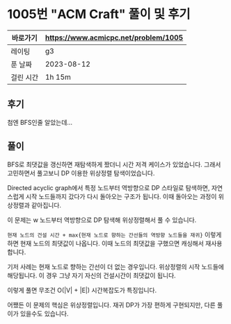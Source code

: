 # 1005번 "ACM Craft" 풀이 및 후기

| 바로가기  | <https://www.acmicpc.net/problem/1005> |
|-------|----------------------------------------|
| 레이팅   | g3                                     |
| 푼 날짜  | 2023-08-12                             |
| 걸린 시간 | 1h 15m                                 |

## 후기

첨엔 BFS인줄 알았는데...

## 풀이

BFS로 최댓값을 갱신하면 재탐색하게 짰더니 시간 저격 케이스가 있었습니다.
그래서 고민하면서 풀고보니 DP 이용한 위상정렬 탐색이었습니다.

Directed acyclic graph에서 특정 노드부터 역방향으로 DP 스타일로 탐색하면, 자연스럽게 시작 노드들까지 갔다가 다시 돌아오는 구조가 됩니다.
이때 돌아오는 과정이 위상정렬과 같아집니다.

이 문제는 w 노드부터 역방향으로 DP 탐색해 위상정렬해서 풀 수 있습니다.

`현재 노드의 건설 시간 + max{현재 노드로 향하는 간선들의 역방향 노드들을 재귀}`
이렇게 하면 현재 노드의 최댓값이 나옵니다.
이때 노드의 최댓값을 구했으면 캐싱해서 재사용합니다.

기저 사례는 현재 노드로 향하는 간선이 더 없는 경우입니다.
위상정렬의 시작 노드들에 해당됩니다.
이 경우 그냥 자기 자신의 건설시간이 최댓값이 됩니다.

이렇게 풀면 무조건 O(|V| + |E|) 시간복잡도가 특징입니다.

어쨌든 이 문제의 핵심은 위상정렬입니다.
재귀 DP가 가장 편하게 구현되지만, 다른 풀이가 있을수도 있습니다.
